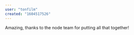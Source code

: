 ```yaml
---
user: "tonfilm"
created: "1604517526"
---
```


Amazing, thanks to the node team for putting all that together!
